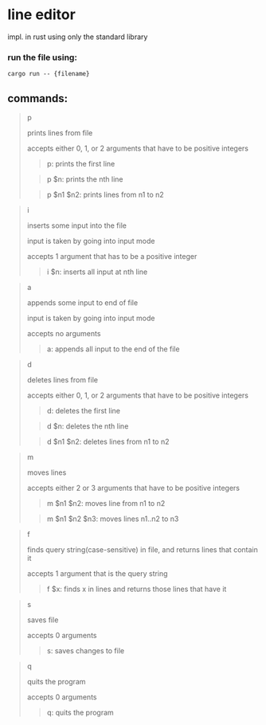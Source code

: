 # line editor
impl. in rust using only the standard library

### run the file using:
<code>cargo run -- {filename}</code>

## commands:
> p
>
> prints lines from file
>
> accepts either 0, 1, or 2 arguments that have to be positive integers
>> p: prints the first line
>
>> p $n: prints the nth line
>
>> p $n1 $n2: prints lines from n1 to n2
>

> i
>
> inserts some input into the file
>
> input is taken by going into input mode
>
>accepts 1 argument that has to be a positive integer
> 
>> i $n: inserts all input at nth line
>

> a
> 
> appends some input to end of file
>
> input is taken by going into input mode
> 
> accepts no arguments
> 
>> a: appends all input to the end of the file
>

> d
>
> deletes lines from file
>
> accepts either 0, 1, or 2 arguments that have to be positive integers
>> d: deletes the first line
>
>> d $n: deletes the nth line
>
>> d $n1 $n2: deletes lines from n1 to n2
>

> m
>
> moves lines 
>
> accepts either 2 or 3 arguments that have to be positive integers
>> m $n1 $n2: moves line from n1 to n2
>
>> m $n1 $n2 $n3: moves lines n1..n2 to n3
>

> f
>
> finds query string(case-sensitive) in file, and returns lines that contain it
>
> accepts 1 argument that is the query string
>> f $x: finds x in lines and returns those lines that have it
>

> s
> 
> saves file
>
> accepts 0 arguments
>> s: saves changes to file
>

> q
>
> quits the program
>
> accepts 0 arguments
>> q: quits the program
>